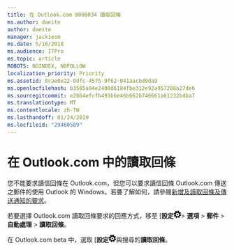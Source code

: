 ```yaml
---
title: 在 Outlook.com 8000034 讀取回條
ms.author: daeite
author: daeite
manager: jackiesm
ms.date: 5/16/2018
ms.audience: ITPro
ms.topic: article
ROBOTS: NOINDEX, NOFOLLOW
localization_priority: Priority
ms.assetid: 8cae0e22-0dfc-4575-9f62-041aacbd9da9
ms.openlocfilehash: b3585a94e2408d6184fbe312e92a957288a27de6
ms.sourcegitcommit: e2864efcfb493b6e46b662b746661a61232bdba7
ms.translationtype: MT
ms.contentlocale: zh-TW
ms.lasthandoff: 01/24/2019
ms.locfileid: "29460509"
---
```

# <a name="read-receipts-in-outlookcom"></a>在 Outlook.com 中的讀取回條

您不能要求讀信回條在 Outlook.com，但您可以要求讀信回條 Outlook.com 傳送之郵件的使用 Outlook 的 Windows。若要了解如何，請參閱[新增及讀取回條及傳送通知的要求](https://go.microsoft.com/fwlink/p/?linkid=874355)。
  
若要選擇 Outlook.com 讀取回條要求的回應方式，移至 [**設定**![設定](media/f4b2e798-fff1-4a14-931f-5677a4543b58.png)\> **選項** \> **郵件** \> **自動處理** \> **讀取回條**。 
  
在 Outlook.com beta 中，選取 [**設定**![設定](media/f4b2e798-fff1-4a14-931f-5677a4543b58.png)與搜尋的**讀取回條**。 
  

